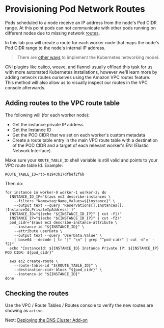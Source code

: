 # Provisioning Pod Network Routes

Pods scheduled to a node receive an IP address from the node's Pod CIDR range. At this point pods can not communicate with other pods running on different nodes due to missing network [routes](https://cloud.google.com/compute/docs/vpc/routes).

In this lab you will create a route for each worker node that maps the node's Pod CIDR range to the node's internal IP address.

> There are [other ways](https://kubernetes.io/docs/concepts/cluster-administration/networking/#how-to-achieve-this) to implement the Kubernetes networking model.

CNI plugins like calico, weave, and flannel usually offload this task for us with more automated Kubernetes installations, however we'll learn more by adding network routes ourselves using the Amazon VPC routes feature. This method will also allow us to visually inspect our routes in the VPC console afterwards.

## Adding routes to the VPC route table

The following will (for each worker node):

* Get the instance private IP address
* Get the Instance ID
* Get the POD CIDR that we set on each worker's custom metadata
* Create a route table entry in the main VPC route table with a destination of the POD CIDR and a target of each relevant worker's ENI (Elastic Network Interface).

Make sure your `ROUTE_TABLE_ID` shell variable is still valid and points to your VPC route table Id. Example:

```
ROUTE_TABLE_ID=rtb-01943b17dfbef2f6b
```

Then do:

```
for instance in worker-0 worker-1 worker-2; do
  INSTANCE_ID_IP="$(aws ec2 describe-instances \
    --filters "Name=tag:Name,Values=${instance}" \
    --output text --query 'Reservations[].Instances[].[InstanceId,PrivateIpAddress]')"
  INSTANCE_ID="$(echo "${INSTANCE_ID_IP}" | cut -f1)"
  INSTANCE_IP="$(echo "${INSTANCE_ID_IP}" | cut -f2)"
  pod_cidr="$(aws ec2 describe-instance-attribute \
    --instance-id "${INSTANCE_ID}" \
    --attribute userData \
    --output text --query 'UserData.Value' \
    | base64 --decode | tr "|" "\n" | grep "^pod-cidr" | cut -d'=' -f2)"
  echo "InstanceId: ${INSTANCE_ID} Instance Private IP: ${INSTANCE_IP} POD CIDR: ${pod_cidr}"

  aws ec2 create-route \
    --route-table-id "${ROUTE_TABLE_ID}" \
    --destination-cidr-block "${pod_cidr}" \
    --instance-id "${INSTANCE_ID}"
done
```

## Checking the routes

Use the VPC / Route Tables / Routes console to verify the new routes are showing as `active`.

Next: [Deploying the DNS Cluster Add-on](12-dns-addon.md)
